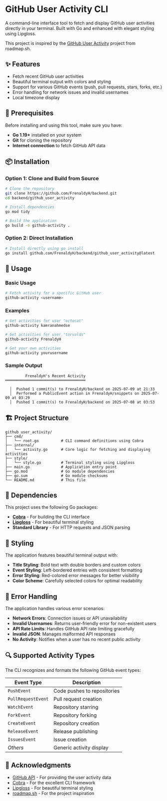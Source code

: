 # GitHub User Activity CLI

A command-line interface tool to fetch and display GitHub user activities directly in your terminal. Built with Go and enhanced with elegant styling using Lipgloss.

This project is inspired by the [GitHub User Activity](https://roadmap.sh/projects/github-user-activity) project from roadmap.sh.

## ✨ Features

- Fetch recent GitHub user activities
- Beautiful terminal output with colors and styling
- Support for various GitHub events (push, pull requests, stars, forks, etc.)
- Error handling for network issues and invalid usernames
- Local timezone display

## 🚀 Prerequisites

Before installing and using this tool, make sure you have:

- **Go 1.19+** installed on your system
- **Git** for cloning the repository
- **Internet connection** to fetch GitHub API data

## 📦 Installation

### Option 1: Clone and Build from Source

```bash
# Clone the repository
git clone https://github.com/FrenaldyH/backend.git
cd backend/github_user_activity

# Install dependencies
go mod tidy

# Build the application
go build -o github-activity .
```

### Option 2: Direct Installation

```bash
# Install directly using go install
go install github.com/FrenaldyH/backend/github_user_activity@latest
```

## 🎯 Usage

### Basic Usage

```bash
# Fetch activity for a specific GitHub user
github-activity <username>
```

### Examples

```bash
# Get activities for user "octocat"
github-activity kamranahmedse

# Get activities for user "torvalds"
github-activity FrenaldyH

# Get your own activities
github-activity yourusername
```

### Sample Output

```
         FrenaldyH's Recent Activity
════════════════════════════════════

  │  Pushed 1 commit(s) to FrenaldyH/backend on 2025-07-09 at 21:33
  │  Performed a PublicEvent action in FrenaldyH/snippets on 2025-07-09 at 03:29
  │  Pushed 1 commit(s) to FrenaldyH/backend on 2025-07-08 at 03:53

```

## 🏗️ Project Structure

```
github_user_activity/
├── cmd/
│   └── root.go          # CLI command definitions using Cobra
├── internal/
│   └── activity.go      # Core logic for fetching and displaying activities
├── style/
│   └── style.go         # Terminal styling using Lipgloss
├── main.go              # Application entry point
├── go.mod               # Go module dependencies
├── go.sum               # Go module checksums
└── README.md            # This file
```

## 🔧 Dependencies

This project uses the following Go packages:

- **[Cobra](https://github.com/spf13/cobra)** - For building the CLI interface
- **[Lipgloss](https://github.com/charmbracelet/lipgloss)** - For beautiful terminal styling
- **Standard Library** - For HTTP requests and JSON parsing

## 🎨 Styling

The application features beautiful terminal output with:

- **Title Styling**: Bold text with double borders and custom colors
- **Event Styling**: Left-bordered entries with consistent formatting
- **Error Styling**: Red-colored error messages for better visibility
- **Color Scheme**: Carefully selected colors for optimal readability

## 🐛 Error Handling

The application handles various error scenarios:

- **Network Errors**: Connection issues or API unavailability
- **Invalid Usernames**: Returns user-friendly error for non-existent users
- **API Rate Limits**: Handles GitHub API rate limiting gracefully
- **Invalid JSON**: Manages malformed API responses
- **No Activity**: Notifies when a user has no recent public activity

## 🔍 Supported Activity Types

The CLI recognizes and formats the following GitHub event types:

| Event Type | Description |
|------------|-------------|
| `PushEvent` | Code pushes to repositories |
| `PullRequestEvent` | Pull request creation |
| `WatchEvent` | Repository starring |
| `ForkEvent` | Repository forking |
| `CreateEvent` | Repository creation |
| `ReleaseEvent` | Release publishing |
| `IssuesEvent` | Issue creation |
| *Others* | Generic activity display |



## 🙏 Acknowledgments

- [GitHub API](https://docs.github.com/en/rest) - For providing the user activity data
- [Cobra](https://github.com/spf13/cobra) - For the excellent CLI framework
- [Lipgloss](https://github.com/charmbracelet/lipgloss) - For beautiful terminal styling
- [roadmap.sh](https://roadmap.sh/projects/github-user-activity) - For the project inspiration

